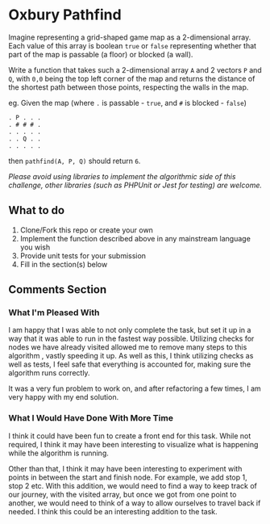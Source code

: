 # Oxbury Pathfind

Imagine representing a grid-shaped game map as a 2-dimensional array. Each value of this array is
boolean `true` or `false` representing whether that part of the map is passable (a floor) or blocked
(a wall).

Write a function that takes such a 2-dimensional array `A` and 2 vectors `P` and `Q`, with `0,0` being the top left corner of the map and returns the distance of the shortest path between those points, respecting the walls in the map.

eg. Given the map (where `.` is passable - `true`, and `#` is blocked - `false`)

```
. P . . .
. # # # .
. . . . .
. . Q . .
. . . . .
```

then `pathfind(A, P, Q)` should return `6`.

_Please avoid using libraries to implement the algorithmic side of this challenge, other libraries (such as PHPUnit or Jest for testing) are welcome._

## What to do

1. Clone/Fork this repo or create your own
2. Implement the function described above in any mainstream language you wish
3. Provide unit tests for your submission
4. Fill in the section(s) below

## Comments Section

<!---
Please fill in the sections below after you complete the challenge.
--->

### What I'm Pleased With

I am happy that I was able to not only complete the task, but set it up in a way that it was able to run in the fastest way possible. Utilizing checks for nodes we have already visited allowed me to remove many steps to this algorithm , vastly speeding it up. As well as this, I think utilizing checks as well as tests, I feel safe that everything is accounted for, making sure the algorithm runs correctly.

It was a very fun problem to work on, and after refactoring a few times, I am very happy with my end solution.

### What I Would Have Done With More Time

I think it could have been fun to create a front end for this task. While not required, I think it may have been interesting to visualize what is happening while the algorithm is running.

Other than that, I think it may have been interesting to experiment with points in between the start and finish node. For example, we add stop 1, stop 2 etc. With this addition, we would need to find a way to keep track of our journey, with the visited array, but once we got from one point to another, we would need to think of a way to allow ourselves to travel back if needed. I think this could be an interesting addition to the task.